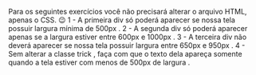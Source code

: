 Para os seguintes exercícios você não precisará alterar o arquivo HTML, apenas o CSS. 😉
1 - A primeira div só poderá aparecer se nossa tela possuir largura mínima de 500px .
2 - A segunda div só poderá aparecer apenas se a largura estiver entre 600px e 1000px .
3 - A terceira div não deverá aparecer se nossa tela possuir largura entre 650px e 950px .
4 - Sem alterar a classe trick , faça com que o texto dela apareça somente quando a tela estiver com menos de 500px de largura .